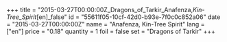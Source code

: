 +++
title = "2015-03-27T00:00:00Z_Dragons_of_Tarkir_Anafenza,_Kin-Tree_Spirit_[en]_false"
id = "55611f05-10cf-42d0-b93e-7f0c0c852a06"
date = "2015-03-27T00:00:00Z"
name = "Anafenza, Kin-Tree Spirit"
lang = ["en"]
price = "0.18"
quantity = 1
foil = false
set = "Dragons of Tarkir"
+++
